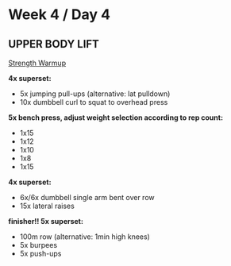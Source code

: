 # Week 4 / Day 4

## UPPER BODY LIFT

[Strength Warmup](./strength_warmup.md)

**4x superset:**
- 5x jumping pull-ups (alternative: lat pulldown)
- 10x dumbbell curl to squat to overhead press

**5x bench press, adjust weight selection according to rep count:**
- 1x15
- 1x12
- 1x10
- 1x8
- 1x15

**4x superset:**
- 6x/6x dumbbell single arm bent over row
- 15x lateral raises

**finisher!! 5x superset:**
- 100m row (alternative: 1min high knees)
- 5x burpees
- 5x push-ups

